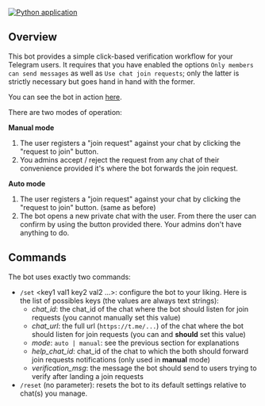 [![Python application](https://github.com/why-not-try-calmer/notify-join/actions/workflows/python-app.yml/badge.svg)](https://github.com/why-not-try-calmer/notify-join/actions/workflows/python-app.yml)

## Overview

This bot provides a simple click-based verification workflow for your Telegram users. It requires that you have enabled the options `Only members can send messages` as well as `Use chat join requests`; only the latter is strictly necessary but goes hand in hand with the former. 

You can see the bot in action [here](https://t.me/PopOS_en).

There are two modes of operation:

__Manual mode__
1. The user registers a "join request" against your chat by clicking the "request to join" button.
2. You admins accept / reject the request from any chat of their convenience provided it's where the bot forwards the join request.

__Auto mode__
1. The user registers a "join request" against your chat by clicking the "request to join" button. (same as before)
2. The bot opens a new private chat with the user. From there the user can confirm by using the button provided there. Your admins don't have anything to do.

## Commands

The bot uses exactly two commands:

- `/set` <key1 val1 key2 val2 ...>: configure the bot to your liking. Here is the list of possibles keys (the values are always text strings):
    - _chat_id_: the chat_id of the chat where the bot should listen for join requests (you cannot manually set this value)
    - _chat_url_: the full url (`https://t.me/...`) of the chat where the bot should listen for join requests (you can and __should__ set this value)
    - _mode_: `auto | manual`: see the previous section for explanations
    - _help_chat_id_: chat_id of the chat to which the both should forward join requests notifications (only used in __manual__ mode)  
    - _verification\_msg_: the message the bot should send to users trying to verify after landing a join requests 
- `/reset` (no parameter): resets the bot to its default settings relative to chat(s) you manage.
